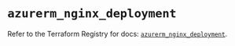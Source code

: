 # `azurerm_nginx_deployment`

Refer to the Terraform Registry for docs: [`azurerm_nginx_deployment`](https://registry.terraform.io/providers/hashicorp/azurerm/3.104.0/docs/resources/nginx_deployment).
